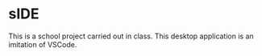 # sIDE
This is a school project carried out in class. This desktop application is an imitation of VSCode.